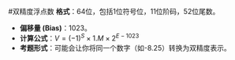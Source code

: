 #双精度浮点数  **格式**：64位，包括1位符号位，11位阶码，52位尾数。
*   **偏移量 (Bias)**：1023。
*   **计算公式**：$V = (-1)^S \times 1.M \times 2^{E-1023}$
*   **考题形式**：可能会让你将同一个数字（如-8.25）转换为双精度表示。